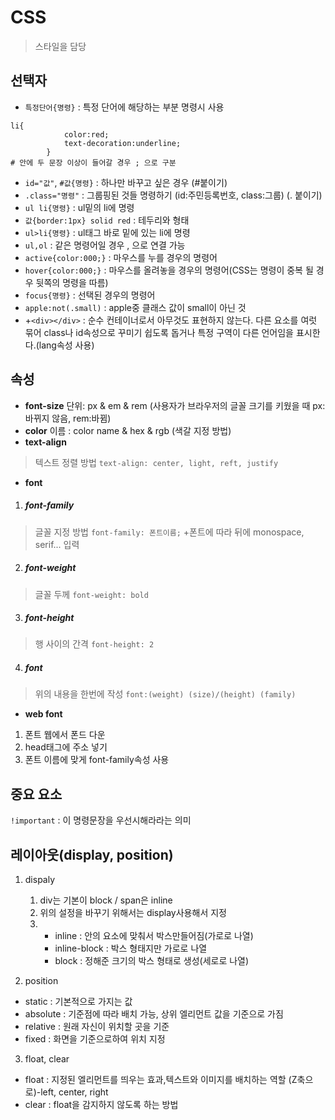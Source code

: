 # CSS
>스타일을 담당

## 선택자
* `특정단어{명령}` : 특정 단어에 해당하는 부분 명령시 사용
```
li{
            color:red;
            text-decoration:underline;
        }
# 안에 두 문장 이상이 들어갈 경우 ; 으로 구분
``` 
* `id="값"`, `#값{명령}` : 하나만 바꾸고 싶은 경우 (#붙이기)
* `.class="명령"` : 그룹핑된 것들 명령하기 (id:주민등록번호, class:그룹) (. 붙이기)
* `ul li{명령}` : ul밑의 li에 명령
* `값{border:1px} solid red` : 테두리와 형태
* `ul>li{명령}` : ul태그 바로 밑에 있는 li에 명령
* `ul,ol` : 같은 명령어일 경우 , 으로 연결 가능
* `active{color:000;}` : 마우스를 누를 경우의 명령어
* `hover{color:000;}` : 마우스를 올려놓을 경우의 명령어(CSS는 명령이 중복 될 경우 뒷쪽의 명령을 따름)
* `focus{명령}` : 선택된 경우의 명령어
* `apple:not(.small)` : apple중 클래스 값이 small이 아닌 것
* +`<div></div>` : 순수 컨테이너로서 아무것도 표현하지 않는다. 다른 요소를 여럿 묶어 class나 id속성으로 꾸미기 쉽도록 돕거나 특정 구역이 다른 언어임을 표시한다.(lang속성 사용)

## 속성
* **font-size**
단위: px & em & rem (사용자가 브라우저의 글꼴 크기를 키웠을 때 px:바뀌지 않음, rem:바뀜)
* **color**
이름 : color name & hex & rgb (색갈 지정 방법)
* **text-align**
>텍스트 정렬 방법
`text-align: center, light, reft, justify`
* **font**
1. ##### font-family
>글꼴 지정 방법
`font-family: 폰트이름;` +폰트에 따라 뒤에 monospace, serif... 입력
2. ##### font-weight
>글꼴 두께
`font-weight: bold`
3. ##### font-height
>행 사이의 간격
`font-height: 2`
4. ##### font
>위의 내용을 한번에 작성
`font:(weight) (size)/(height) (family)`
* **web font**
1. 폰트 웹에서 폰드 다운 
2. head태그에 주소 넣기
3. 폰트 이름에 맞게 font-family속성 사용


## 중요 요소
`!important` : 이 명령문장을 우선시해라라는 의미

## 레이아웃(display, position)
1. dispaly
    1. div는 기본이 block / span은 inline
    2. 위의 설정을 바꾸기 위해서는 display사용해서 지정
    3.  * inline : 안의 요소에 맞춰서 박스만들어짐(가로로 나열)
        * inline-block : 박스 형태지만 가로로 나열
        * block : 정해준 크기의 박스 형태로 생성(세로로 나열)

2. position
 * static : 기본적으로 가지는 값
 * absolute : 기준점에 따라 배치 가능, 상위 엘리먼트 값을 기준으로 가짐
 * relative : 원래 자신이 위치할 곳을 기준
 * fixed : 화면을 기준으로하여 위치 지정

3. float, clear
 * float : 지정된 엘리먼트를 띄우는 효과,텍스트와 이미지를 배치하는 역할 (Z축으로)-left, center, right
 * clear : float을 감지하지 않도록 하는 방법